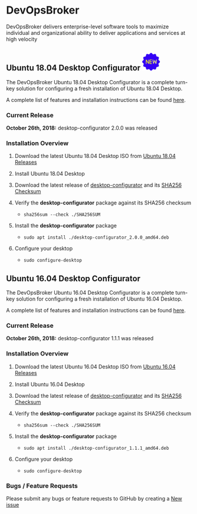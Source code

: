 # DevOpsBroker
DevOpsBroker delivers enterprise-level software tools to maximize individual and organizational ability to deliver applications and services at high velocity

## Ubuntu 18.04 Desktop Configurator ![New Release](images/new-icon.png)

The DevOpsBroker Ubuntu 18.04 Desktop Configurator is a complete turn-key solution for configuring a fresh installation of Ubuntu 18.04 Desktop.

A complete list of features and installation instructions can be found [here](Ubuntu/18.04/Desktop/Configurator/doc/README.md).

### Current Release
**October 26th, 2018:** desktop-configurator 2.0.0 was released

### Installation Overview
1. Download the latest Ubuntu 18.04 Desktop ISO from [Ubuntu 18.04 Releases](http://releases.ubuntu.com/18.04/)

2. Install Ubuntu 18.04 Desktop

3. Download the latest release of [desktop-configurator](https://github.com/macvelli/DevOpsBroker/releases/download/desktop-configurator-2.0.0/desktop-configurator_2.0.0_amd64.deb) and its [SHA256 Checksum](https://github.com/macvelli/DevOpsBroker/releases/download/desktop-configurator-2.0.0/SHA256SUM)

4. Verify the **desktop-configurator** package against its SHA256 checksum

   * `sha256sum --check ./SHA256SUM`


5. Install the **desktop-configurator** package

   * `sudo apt install ./desktop-configurator_2.0.0_amd64.deb`


6. Configure your desktop

   * `sudo configure-desktop`

## Ubuntu 16.04 Desktop Configurator

The DevOpsBroker Ubuntu 16.04 Desktop Configurator is a complete turn-key solution for configuring a fresh installation of Ubuntu 16.04 Desktop.

A complete list of features and installation instructions can be found [here](Ubuntu/16.04/Desktop/Configurator/doc/README.md).

### Current Release
**October 26th, 2018:** desktop-configurator 1.1.1 was released

### Installation Overview
1. Download the latest Ubuntu 16.04 Desktop ISO from [Ubuntu 16.04 Releases](http://releases.ubuntu.com/16.04/)

2. Install Ubuntu 16.04 Desktop

3. Download the latest release of [desktop-configurator](https://github.com/macvelli/DevOpsBroker/releases/download/desktop-configurator-1.1.1/desktop-configurator_1.1.1_amd64.deb) and its [SHA256 Checksum](https://github.com/macvelli/DevOpsBroker/releases/download/desktop-configurator-1.1.1/SHA256SUM)

4. Verify the **desktop-configurator** package against its SHA256 checksum

   * `sha256sum --check ./SHA256SUM`


5. Install the **desktop-configurator** package

   * `sudo apt install ./desktop-configurator_1.1.1_amd64.deb`


6. Configure your desktop

   * `sudo configure-desktop`

### Bugs / Feature Requests

Please submit any bugs or feature requests to GitHub by creating a [New issue](https://github.com/macvelli/DevOpsBroker/issues)
